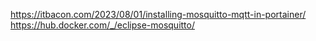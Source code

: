 
https://itbacon.com/2023/08/01/installing-mosquitto-mqtt-in-portainer/
https://hub.docker.com/_/eclipse-mosquitto/


